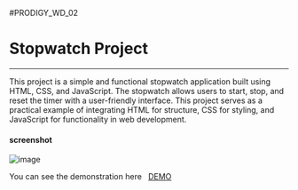 #PRODIGY_WD_02
# Stopwatch Project
----------------------------
<p>This project is a simple and functional stopwatch application built using HTML, CSS, and JavaScript. The stopwatch allows users to start, stop, and reset the timer with a user-friendly interface. This project serves as a practical example of integrating HTML for structure, CSS for styling, and JavaScript for functionality in web development.</p>
<h4>screenshot</h4>




![image](https://github.com/Prathyusha2218/PRODIGY_WD_02/assets/164630498/b0d658e6-2388-4427-a7f0-708cb8e1af18)








<p> You can see the demonstration here &nbsp; <a href="https://prathyusha2218.github.io/PRODIGY_WD_02/"> DEMO </a></p>
